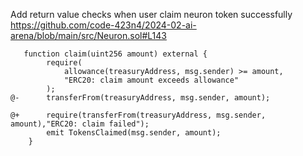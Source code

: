 Add return value checks when user claim neuron token successfully
https://github.com/code-423n4/2024-02-ai-arena/blob/main/src/Neuron.sol#L143

```solidity
   function claim(uint256 amount) external {
        require(
            allowance(treasuryAddress, msg.sender) >= amount, 
            "ERC20: claim amount exceeds allowance"
        );
@-      transferFrom(treasuryAddress, msg.sender, amount);

@+      require(transferFrom(treasuryAddress, msg.sender, amount),"ERC20: claim failed");        
        emit TokensClaimed(msg.sender, amount);
    }
```

